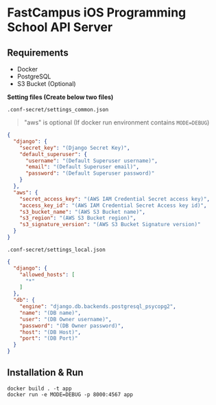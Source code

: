 # FastCampus iOS Programming School API Server

## Requirements

- Docker
- PostgreSQL
- S3 Bucket (Optional)

**Setting files (Create below two files)**  

`.conf-secret/settings_common.json`

> "aws" is optional (If docker run environment contains `MODE=DEBUG`)

```json
{
  "django": {
    "secret_key": "(Django Secret Key)",
    "default_superuser": {
      "username": "(Default Superuser username)",
      "email": "(Default Superuser email)",
      "password": "(Default Superuser password)"
    }
  },
  "aws": {
    "secret_access_key": "(AWS IAM Credential Secret access key)",
    "access_key_id": "(AWS IAM Credential Secret Access key id)",
    "s3_bucket_name": "(AWS S3 Bucket name)",
    "s3_region": "(AWS S3 Bucket region)",
    "s3_signature_version": "(AWS S3 Bucket Signature version)"
  }
}
```

`.conf-secret/settings_local.json`  

```json
{
  "django": {
    "allowed_hosts": [
      "*"
    ]
  },
  "db": {
    "engine": "django.db.backends.postgresql_psycopg2",
    "name": "(DB name)",
    "user": "(DB Owner username)",
    "password": "(DB Owner password)",
    "host": "(DB Host)",
    "port": "(DB Port)"
  }
}
```


## Installation & Run

```
docker build . -t app
docker run -e MODE=DEBUG -p 8000:4567 app
```